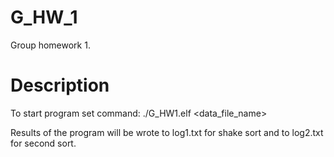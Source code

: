 # G_HW_1
Group homework 1.

# Description

To start program set command:
./G_HW1.elf <data_file_name>

Results of the program will be wrote to log1.txt for shake sort and to log2.txt for second sort.

